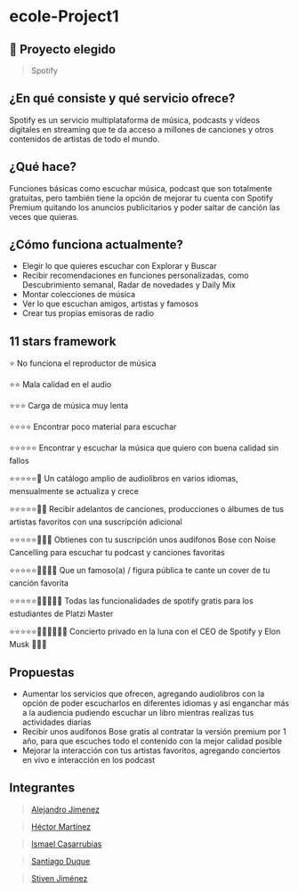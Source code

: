 # ecole-Project1

## 🚀 Proyecto elegido

> Spotify

## ¿En qué consiste y qué servicio ofrece?

Spotify es un servicio multiplataforma de música, podcasts y vídeos digitales en streaming que te da acceso a millones de canciones y otros contenidos de artistas de todo el mundo.

## ¿Qué hace?

Funciones básicas como escuchar música, podcast que son totalmente gratuitas, pero también tiene la opción de mejorar tu cuenta con Spotify Premium quitando los anuncios publicitarios y poder saltar de canción las veces que quieras.

## ¿Cómo funciona actualmente?

* Elegir lo que quieres escuchar con Explorar y Buscar
* Recibir recomendaciones en funciones personalizadas, como Descubrimiento semanal, Radar de novedades y Daily Mix
* Montar colecciones de música
* Ver lo que escuchan amigos, artistas y famosos
* Crear tus propias emisoras de radio

## 11 stars framework

⭐ No funciona el reproductor de música

⭐⭐ Mala calidad en el audio

⭐⭐⭐ Carga de música muy lenta

⭐⭐⭐⭐ Encontrar poco material para escuchar

⭐⭐⭐⭐⭐ Encontrar y escuchar la música que quiero con buena calidad sin fallos

⭐⭐⭐⭐⭐🌟 Un catálogo amplio de audiolibros en varios idiomas, mensualmente se actualiza y crece

⭐⭐⭐⭐⭐🌟🌟 Recibir adelantos de canciones, producciones o álbumes de tus artistas favoritos con una suscripción adicional

⭐⭐⭐⭐⭐🌟🌟🌟 Obtienes con tu suscripción unos audífonos Bose con Noise Cancelling para escuchar tu podcast y canciones favoritas

⭐⭐⭐⭐⭐🌟🌟🌟🌟 Que un famoso(a) / figura pública te cante un cover de tu canción favorita

⭐⭐⭐⭐⭐🌟🌟🌟🌟🌟 Todas las funcionalidades de spotify gratis para los estudiantes de Platzi Master

⭐⭐⭐⭐⭐🌟🌟🌟🌟🌟🌟 Concierto privado en la luna con el CEO de Spotify y Elon Musk 👩🏽‍🚀

## Propuestas

* Aumentar los servicios que ofrecen, agregando audiolibros con la opción de poder escucharlos en diferentes idiomas y así enganchar más a la audiencia pudiendo escuchar un libro mientras realizas tus actividades diarias
* Recibir unos audífonos Bose gratis al contratar la versión premium por 1 año, para que escuches todo el contenido con la mejor calidad posible
* Mejorar la interacción con tus artistas favoritos, agregando conciertos en vivo e interacción en los podcast

## Integrantes

> [Alejandro Jimenez]()

> [Héctor Martínez](https://github.com/hectormr206)

> [Ismael Casarrubias]()

> [Santiago Duque]()

> [Stiven Jiménez]()
